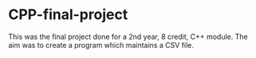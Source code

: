 # CPP-final-project
This was the final project done for a 2nd year, 8 credit, C++ module. The aim was to create a program which maintains a CSV file. 
